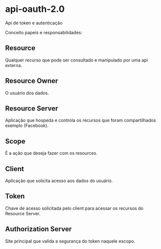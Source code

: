 # api-oauth-2.0
Api de token e autenticação

Conceito papeis e responsabilidades:

## Resource
Qualquer recurso que pode ser consultado e manipulado por uma api externa.

## Resource Owner 
O usuário dos dados. 

## Resource Server 
Aplicação que hospeda e controla os recursos que foram compartilhados exemplo (Facebook). 

## Scope
É a ação que deseja fazer com os resources.

## Client 
Aplicação que solicita acesso aos dados do usuário. 

## Token 
Chave de acesso solicitada pelo client para acessar os recursos do Resource Server.

## Authorization Server
Site principal que valida a segurança do token naquele escopo.
